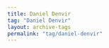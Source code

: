 ```yaml
---
title: Daniel Denvir
tag: "Daniel Denvir"
layout: archive-tags
permalink: "tag/daniel-denvir"
---
```

